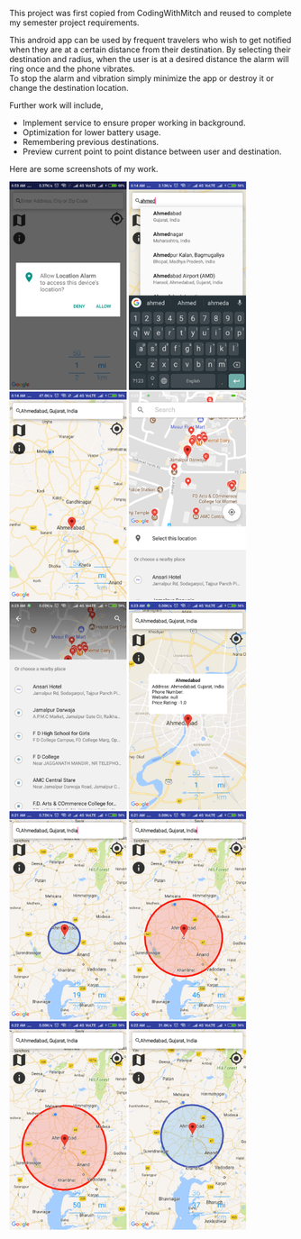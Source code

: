 This project was first copied from CodingWithMitch and reused to complete my semester project requirements.
<p>This android app can be used by frequent travelers who wish to get notified when they are at a certain distance from their destination. By selecting their destination and radius, when the user is at a desired distance the alarm will ring once and the phone vibrates.<br>To stop the alarm and vibration simply minimize the app or destroy it or change the destination location.</p>
<p>Further work will include, <ul><li>Implement service to ensure proper working in background.</li><li>Optimization for lower battery usage.</li> <li>Remembering previous destinations.</li> <li>Preview current point to point distance between user and destination.</li></ul></p>
<p>Here are some screenshots of my work.</p>
<img src="https://github.com/desaiumang/location-alarm/blob/master/screenshots/1.png" width="208">
<img src="https://github.com/desaiumang/location-alarm/blob/master/screenshots/3.png" width="208">
<img src="https://github.com/desaiumang/location-alarm/blob/master/screenshots/4.png" width="208">
<img src="https://github.com/desaiumang/location-alarm/blob/master/screenshots/5_1.png" width="208">
<img src="https://github.com/desaiumang/location-alarm/blob/master/screenshots/5_2.png" width="208">
<img src="https://github.com/desaiumang/location-alarm/blob/master/screenshots/5_3.png" width="208">
<img src="https://github.com/desaiumang/location-alarm/blob/master/screenshots/6.png" width="208">
<img src="https://github.com/desaiumang/location-alarm/blob/master/screenshots/7.png" width="208">
<img src="https://github.com/desaiumang/location-alarm/blob/master/screenshots/8.png" width="208">
<img src="https://github.com/desaiumang/location-alarm/blob/master/screenshots/9.png" width="208">
